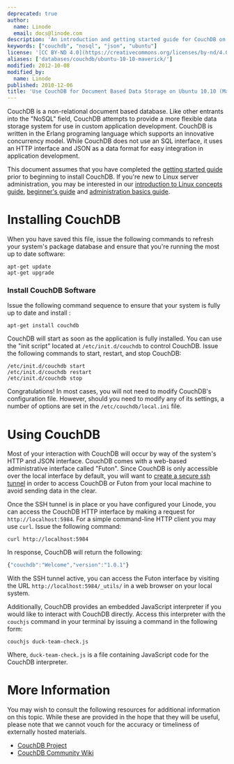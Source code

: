 ```yaml
---
deprecated: true
author:
  name: Linode
  email: docs@linode.com
description: 'An introduction and getting started guide for CouchDB on Ubuntu 10.10 (Maverick) systems.'
keywords: ["couchdb", "nosql", "json", "ubuntu"]
license: '[CC BY-ND 4.0](https://creativecommons.org/licenses/by-nd/4.0)'
aliases: ['databases/couchdb/ubuntu-10-10-maverick/']
modified: 2012-10-08
modified_by:
  name: Linode
published: 2010-12-06
title: 'Use CouchDB for Document Based Data Storage on Ubuntu 10.10 (Maverick)'
---
```




CouchDB is a non-relational document based database. Like other entrants into the "NoSQL" field, CouchDB attempts to provide a more flexible data storage system for use in custom application development. CouchDB is written in the Erlang programing language which supports an innovative concurrency model. While CouchDB does not use an SQL interface, it uses an HTTP interface and JSON as a data format for easy integration in application development.

This document assumes that you have completed the [getting started guide](/content/getting-started/) prior to beginning to install CouchDB. If you're new to Linux server administration, you may be interested in our [introduction to Linux concepts guide](/content/tools-reference/introduction-to-linux-concepts/), [beginner's guide](/content/beginners-guide/) and [administration basics guide](/content/using-linux/administration-basics).

# Installing CouchDB

When you have saved this file, issue the following commands to refresh your system's package database and ensure that you're running the most up to date software:

    apt-get update
    apt-get upgrade

### Install CouchDB Software

Issue the following command sequence to ensure that your system is fully up to date and install :

    apt-get install couchdb

CouchDB will start as soon as the application is fully installed. You can use the "init script" located at `/etc/init.d/couchdb` to control CouchDB. Issue the following commands to start, restart, and stop CouchDB:

    /etc/init.d/couchdb start
    /etc/init.d/couchdb restart
    /etc/init.d/couchdb stop

Congratulations! In most cases, you will not need to modify CouchDB's configuration file. However, should you need to modify any of its settings, a number of options are set in the `/etc/couchdb/local.ini` file.

# Using CouchDB

Most of your interaction with CouchDB will occur by way of the system's HTTP and JSON interface. CouchDB comes with a web-based administrative interface called "Futon". Since CouchDB is only accessible over the local interface by default, you will want to [create a secure ssh tunnel](/content/databases/couchdb/ssh-tunnel) in order to access CouchDB or Futon from your local machine to avoid sending data in the clear.

Once the SSH tunnel is in place or you have configured your Linode, you can access the CouchDB HTTP interface by making a request for `http://localhost:5984`. For a simple command-line HTTP client you may use `curl`. Issue the following command:

    curl http://localhost:5984

In response, CouchDB will return the following:

~~~ js
{"couchdb":"Welcome","version":"1.0.1"}
~~~

With the SSH tunnel active, you can access the Futon interface by visiting the URL `http://localhost:5984/_utils/` in a web browser on your local system.

Additionally, CouchDB provides an embedded JavaScript interpreter if you would like to interact with CouchDB directly. Access this interpreter with the `couchjs` command in your terminal by issuing a command in the following form:

    couchjs duck-team-check.js

Where, `duck-team-check.js` is a file containing JavaScript code for the CouchDB interpreter.

# More Information

You may wish to consult the following resources for additional information on this topic. While these are provided in the hope that they will be useful, please note that we cannot vouch for the accuracy or timeliness of externally hosted materials.

- [CouchDB Project](http://couchdb.apache.org/)
- [CouchDB Community Wiki](http://wiki.apache.org/couchdb/)



